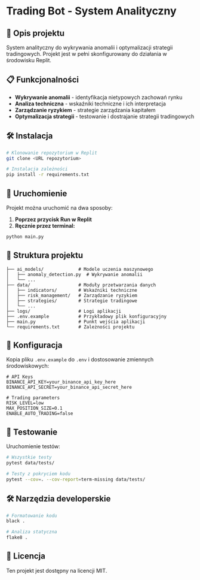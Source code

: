 
# Trading Bot - System Analityczny

## 🚀 Opis projektu

System analityczny do wykrywania anomalii i optymalizacji strategii tradingowych. Projekt jest w pełni skonfigurowany do działania w środowisku Replit.

## 📋 Funkcjonalności

- **Wykrywanie anomalii** - identyfikacja nietypowych zachowań rynku
- **Analiza techniczna** - wskaźniki techniczne i ich interpretacja
- **Zarządzanie ryzykiem** - strategie zarządzania kapitałem
- **Optymalizacja strategii** - testowanie i dostrajanie strategii tradingowych

## 🛠️ Instalacja

```bash
# Klonowanie repozytorium w Replit
git clone <URL repozytorium>

# Instalacja zależności
pip install -r requirements.txt
```

## 🚀 Uruchomienie

Projekt można uruchomić na dwa sposoby:

1. **Poprzez przycisk Run w Replit**
2. **Ręcznie przez terminal:**

```bash
python main.py
```

## 📁 Struktura projektu

```
├── ai_models/             # Modele uczenia maszynowego
│   ├── anomaly_detection.py  # Wykrywanie anomalii
│   └── ...
├── data/                  # Moduły przetwarzania danych
│   ├── indicators/        # Wskaźniki techniczne
│   ├── risk_management/   # Zarządzanie ryzykiem
│   ├── strategies/        # Strategie tradingowe
│   └── ...
├── logs/                  # Logi aplikacji
├── .env.example           # Przykładowy plik konfiguracyjny
├── main.py                # Punkt wejścia aplikacji
└── requirements.txt       # Zależności projektu
```

## 🔧 Konfiguracja

Kopia pliku `.env.example` do `.env` i dostosowanie zmiennych środowiskowych:

```
# API Keys
BINANCE_API_KEY=your_binance_api_key_here
BINANCE_API_SECRET=your_binance_api_secret_here

# Trading parameters
RISK_LEVEL=low
MAX_POSITION_SIZE=0.1
ENABLE_AUTO_TRADING=false
```

## 🧪 Testowanie

Uruchomienie testów:

```bash
# Wszystkie testy
pytest data/tests/

# Testy z pokryciem kodu
pytest --cov=. --cov-report=term-missing data/tests/
```

## 🛠️ Narzędzia developerskie

```bash
# Formatowanie kodu
black .

# Analiza statyczna
flake8 .
```

## 📜 Licencja

Ten projekt jest dostępny na licencji MIT.
